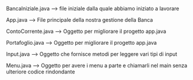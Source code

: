 BancaIniziale.java --> file iniziale dalla quale abbiamo iniziato a lavorare

App.java --> File principale della nostra gestione della Banca

ContoCorrente.java --> Oggetto per migliorare il progetto app.java

Portafoglio.java --> Oggetto per migliorare il progetto app.java

Input.java --> Oggetto che fornisce metodi per leggere vari tipi di input

Menu.java --> Oggetto per avere i menu a parte e chiamarli nel main senza ulteriore codice rindondante
